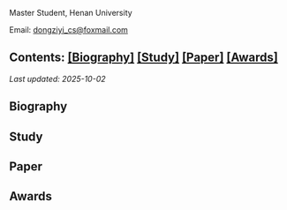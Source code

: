 Master Student, Henan University

Email: dongziyi_cs@foxmail.com

## Contents: [[Biography]](#Biography) [[Study]](#Study) [[Paper]](#Paper) [[Awards]](#Awards)
*Last updated: 2025-10-02*

<span id="Biography"></span>
## Biography

<span id="Study"></span>
## Study

<span id="Paper"></span>
## Paper

<span id="Awards"></span>
## Awards
